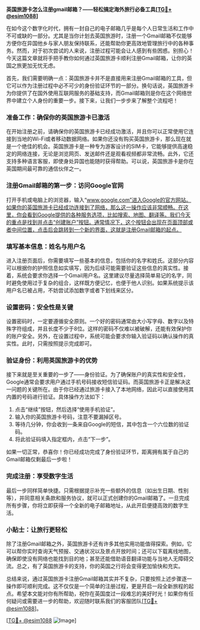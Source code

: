 **英国旅游卡怎么注册gmail邮箱？——轻松搞定海外旅行必备工具[[TG💪+ @esim1088](https://t.me/s/esim1088)]**

在如今这个数字化时代，拥有一封自己的电子邮箱几乎是每个人日常生活和工作中不可或缺的一部分。尤其是当你计划去英国旅游时，注册一个Gmail邮箱不仅能够方便你在异国他乡与家人朋友保持联系，还能帮助你更高效地管理旅行中的各种事务。然而，对于初次尝试的人来说，注册过程可能会让人感到有些困惑。别担心！今天这篇文章就将手把手教你如何通过英国旅游卡顺利注册Gmail邮箱，让你的英国之旅更加无忧无虑。

首先，我们需要明确一点：英国旅游卡并不是直接用来注册Gmail邮箱的工具，但它可以作为注册过程中必不可少的身份验证环节的一部分。换句话说，英国旅游卡为你提供了在国外使用互联网服务的基础支持，而Gmail邮箱则是你在这个网络世界中建立个人身份的重要一步。接下来，让我们一步步来了解整个流程吧！

### 准备工作：确保你的英国旅游卡已激活

在开始注册之前，请确保你的英国旅游卡已经成功激活，并且你可以正常使用它连接到当地的Wi-Fi或者移动数据网络。如果你还没有购买英国旅游卡，那么现在就是一个绝佳的机会。英国旅游卡是一种专为游客设计的SIM卡，它能够提供高速稳定的网络连接，无论是浏览网页、发送邮件还是观看视频都非常流畅。此外，它还支持多种语言客服，即使身处异国也能随时获得帮助。可以说，英国旅游卡是你在英国期间最可靠的通信伙伴之一。

### 注册Gmail邮箱的第一步：访问Google官网

打开手机或电脑上的浏览器，输入“www.google.com”进入Google的官方网站。如果你的英国旅游卡已经成功连接到了网络，那么这一操作应该非常顺畅。在这里，你会看到Google提供的各种服务选项，比如搜索、地图、翻译等。我们今天的重点是找到并点击“创建账户”按钮。通常情况下，这个按钮会出现在页面顶部或者中间位置，点击后会跳转到一个新的界面，这就是注册Gmail邮箱的起点。

### 填写基本信息：姓名与用户名

进入注册页面后，你需要填写一些基本的信息，包括你的名字和姓氏。这部分内容可以根据你的护照信息如实填写，因为后续可能需要验证这些信息的真实性。接着，系统会要求你选择一个Gmail用户名。这里建议尽量选择简单易记的名字，同时避免使用过于复杂的组合，这样既方便记忆，也便于他人识别。如果系统提示该用户名已被占用，不妨尝试添加数字或者下划线来区分。

### 设置密码：安全性是关键

设置密码时，一定要遵循安全原则。一个好的密码通常由大小写字母、数字以及特殊字符组成，并且长度不少于8位。这样的密码不仅难以被破解，还能有效保护你的账户安全。另外，在设置过程中，系统可能会要求你输入验证码以确认操作的真实性。此时，只需按照提示完成即可。

### 验证身份：利用英国旅游卡的优势

接下来就是至关重要的一步了——身份验证。为了确保账户的真实性和安全性，Google通常会要求用户通过手机号码接收短信验证码。而英国旅游卡正是解决这一问题的关键所在。由于你已经通过旅游卡接入了本地网络，因此可以直接使用其内置的号码进行验证。具体操作方法如下：

1. 点击“继续”按钮，然后选择“使用手机验证”。
2. 输入你的英国旅游卡号码，注意不要漏掉区号。
3. 等待几分钟，你会收到一条来自Google的短信，其中包含一个六位数的验证码。
4. 将此验证码填入指定框内，点击“下一步”。

如果一切正常，恭喜你！你已经成功完成了身份验证环节，距离拥有属于自己的Gmail邮箱仅剩最后一步啦！

### 完成注册：享受数字生活

最后一步同样简单快捷。只需根据提示补充一些额外的信息（如出生日期、性别等），并同意相关条款和服务协议，就可以正式创建你的Gmail邮箱了。一旦完成所有步骤，你将立即获得一个全新的电子邮箱地址，从此开启便捷高效的数字生活。

### 小贴士：让旅行更轻松

除了注册Gmail邮箱之外，英国旅游卡还有许多其他实用功能值得探索。例如，它可以帮你实时查询天气预报、交通状况以及景点开放时间；还可以下载离线地图，确保即使没有网络也能找到目的地；甚至还能借助语音翻译功能与当地人无障碍交流。总之，有了英国旅游卡的支持，你的英国之行将会变得更加愉快和充实。

总结来说，通过英国旅游卡注册Gmail邮箱其实并不复杂，只要按照上述步骤逐一操作即可顺利完成。这不仅仅是一个简单的注册过程，更是开启一段全新旅程的起点。希望本文能对你有所帮助，祝你在英国度过一段难忘的美好时光！如果你有任何疑问或需要进一步的帮助，欢迎随时联系我们的客服团队[[TG💪+ @esim1088](https://t.me/s/esim1088)]。

[[TG💪+ @esim1088](https://t.me/s/esim1088) ![Image](https://i.postimg.cc/4NQfJmqS/Snipaste-2025-05-13-00-14-12.png)]